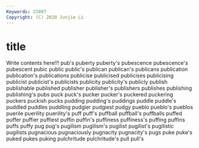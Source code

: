 ```yaml
---
Keywords: 23897
Copyright: (C) 2020 Junjie Li
---
```


# title

Write contents here!!!
pub's 
puberty 
puberty's 
pubescence 
pubescence's 
pubescent
pubic 
public 
public's 
publican 
publican's 
publicans 
publication 
publication's 
publications 
publicise
publicised 
publicises 
publicising 
publicist 
publicist's 
publicists 
publicity 
publicity's 
publicly 
publish
publishable 
published 
publisher 
publisher's 
publishers 
publishes 
publishing 
publishing's 
pubs 
puck
puck's 
pucker 
pucker's 
puckered 
puckering 
puckers 
puckish 
pucks 
pudding 
pudding's
puddings 
puddle 
puddle's 
puddled 
puddles 
puddling 
pudgier 
pudgiest 
pudgy 
pueblo
pueblo's 
pueblos 
puerile 
puerility 
puerility's 
puff 
puff's 
puffball 
puffball's 
puffballs
puffed 
puffer 
puffier 
puffiest 
puffin 
puffin's 
puffiness 
puffiness's 
puffing 
puffins
puffs 
puffy 
pug 
pug's 
pugilism 
pugilism's 
pugilist 
pugilist's 
pugilistic 
pugilists
pugnacious 
pugnaciously 
pugnacity 
pugnacity's 
pugs 
puke 
puke's 
puked 
pukes 
puking
pulchritude 
pulchritude's 
pull 
pull's 
